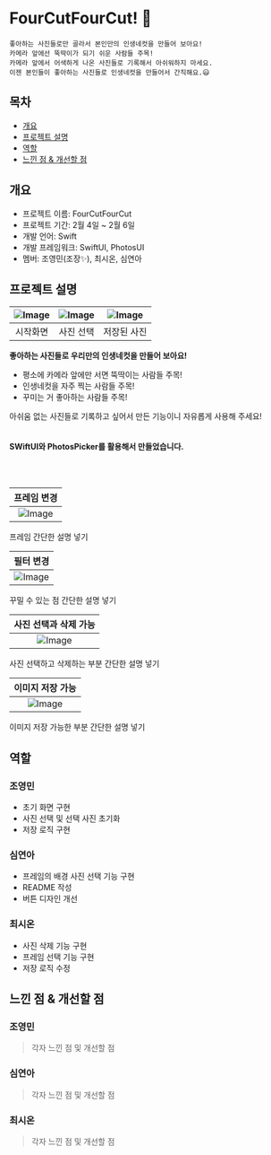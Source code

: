 # FourCutFourCut! 📸

    좋아하는 사진들로만 골라서 본인만의 인생네컷을 만들어 보아요!
    카메라 앞에선 뚝딱이가 되기 쉬운 사람들 주목!
    카메라 앞에서 어색하게 나온 사진들로 기록해서 아쉬워하지 마세요.
    이젠 본인들이 좋아하는 사진들로 인생네컷을 만들어서 간직해요.😃

## 목차

- [개요](#개요)
- [프로젝트 설명](#프로젝트-설명)
- [역할](#역할)
- [느낀 점 & 개선할 점](#느낀-점-&-개선할-점)

## 개요

- 프로젝트 이름: FourCutFourCut
- 프로젝트 기간: 2월 4일 ~ 2월 6일
- 개발 언어: Swift
- 개발 프레임워크: SwiftUI, PhotosUI
- 멤버: 조영민(조장✨), 최시온, 심연아

## 프로젝트 설명

| ![Image](https://github.com/user-attachments/assets/431aa614-ef0e-4c51-ad66-88a05111685c) | ![Image](https://github.com/user-attachments/assets/84ce0970-94d1-499e-8ad1-d4d5fa5b76f0) | ![Image](https://github.com/user-attachments/assets/e59a0249-1cfa-4060-9349-a1cd6060ff6c) |
| :---------------------------------------------------------------------------------------: | :---------------------------------------------------------------------------------------: | :---------------------------------------------------------------------------------------: |
|                                         시작화면                                          |                                         사진 선택                                         |                                        저장된 사진                                        |

**좋아하는 사진들로 우리만의 인생네컷을 만들어 보아요!**

- 평소에 카메라 앞에만 서면 뚝딱이는 사람들 주목!
- 인생네컷을 자주 찍는 사람들 주목!
- 꾸미는 거 좋아하는 사람들 주목!

아쉬움 없는 사진들로 기록하고 싶어서 만든 기능이니 자유롭게 사용해 주세요!
<br/> <br/> <br/>
**SWiftUI와 PhotosPicker를 활용해서 만들었습니다.**

<br/> <br/>

|                                        프레임 변경                                        |
| :---------------------------------------------------------------------------------------: |
| ![Image](https://github.com/user-attachments/assets/35bb7825-2de5-4bc7-8a57-bc6e4c7a6756) |

프레임 간단한 설명 넣기

|                                         필터 변경                                         |
| :---------------------------------------------------------------------------------------: |
| ![Image](https://github.com/user-attachments/assets/e5b6bb10-d41b-4bd9-98ca-81b8663c9030) |

꾸밀 수 있는 점 간단한 설명 넣기

|                                   사진 선택과 삭제 가능                                   |
| :---------------------------------------------------------------------------------------: |
| ![Image](https://github.com/user-attachments/assets/16a402b7-0322-4b3b-9b15-aa1e28575e60) |

사진 선택하고 삭제하는 부분 간단한 설명 넣기

|                                     이미지 저장 가능                                      |
| :---------------------------------------------------------------------------------------: |
| ![Image](https://github.com/user-attachments/assets/c84a611d-9a17-4e9b-bfb5-3f6bd3415ad6) |

이미지 저장 가능한 부분 간단한 설명 넣기

## 역할

### 조영민

- 초기 화면 구현
- 사진 선택 및 선택 사진 초기화
- 저장 로직 구현

### 심연아

- 프레임의 배경 사진 선택 기능 구현
- README 작성
- 버튼 디자인 개선

### 최시온

- 사진 삭제 기능 구현
- 프레임 선택 기능 구현
- 저장 로직 수정

## 느낀 점 & 개선할 점

### 조영민

> 각자 느낀 점 및 개선할 점

### 심연아

> 각자 느낀 점 및 개선할 점

### 최시온

> 각자 느낀 점 및 개선할 점
